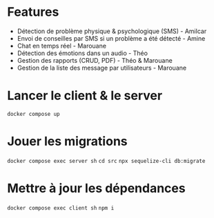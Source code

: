 # Features
- Détection de problème physique & psychologique (SMS) - Amilcar
- Envoi de conseilles par SMS si un problème a été détecté - Amine
- Chat en temps réel - Marouane
- Détection des émotions dans un audio - Théo
- Gestion des rapports (CRUD, PDF) - Théo & Marouane
- Gestion de la liste des message par utilisateurs - Marouane


# Lancer le client & le server

`docker compose up`

# Jouer les migrations

`docker compose exec server sh`
`cd src`
`npx sequelize-cli db:migrate`

# Mettre à jour les dépendances

`docker compose exec client sh`
`npm i`
